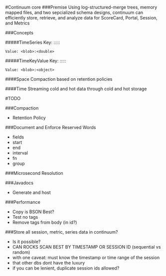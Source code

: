 #Continuum core
###Premise
Using log-structured-merge trees, memory mapped files, and two sepcialized schema designs, continuum can efficiently store, retrieve, and analyze data for ScoreCard, Portal, Session, and Metrics

###Concepts

#####TimeSeries
    Key: <name>:<tag1>:<tag2>:<value1>:<value2>:<timestamp>

    Value: <blob>:<double>

#####TimeKeyValue
    Key: <timestamp>:<name>:<tag1>:<tag2>:<value1>:<value2>

    Value: <blob>:<object>

####Space
    Compaction based on retention policies
 
####Time
    Streaming cold and hot data through cold and hot storage 

#TODO

###Compaction
 - Retention Policy

###Document and Enforce Reserved Words
 - fields
 - start
 - end
 - interval
 - fn
 - group

###Microsecond Resolution

###Javadocs
 - Generate and host

###Performance
 - Copy is BSON Best?
 - Test no tags
 - Remove tags from body (in id?)

###Store all session, metric, series data in continuum?
 - Is it possible?
  - CAN ROCKS SCAN BEST BY TIMESTAMP OR SESSION ID (sequential vs random)
  - with one caveat: must know the timestamp or time range of the session
   - that other dbs dont have the luxury
   - if you can be lenient, duplicate session ids allowed?
